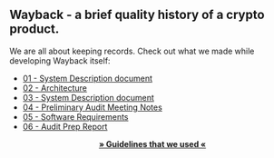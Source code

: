 ## Wayback - a brief quality history of a crypto product.

We are all about keeping records. 
Check out what we made while developing Wayback itself:

- [01 - System Description document](docs/01%20-%20System%20Description%20Document.md)
- [02 - Architecture](docs/02%20-%20Architecture.md)
- [03 - System Description document](docs/03%20-%20Development%20Plan.md)
- [04 - Preliminary Audit Meeting Notes](docs/04%20-%20Preliminary%20Audit.md)
- [05 - Software Requirements](docs/04%20-%20Software%20Requirements.md)
- [06 - Audit Prep Report](docs/04%20-%20Audit%20Prep%20Report.md)

<p align="center"><strong><a href="https://guidelines.secureth.org/">» Guidelines that we used «</a></strong></p>
